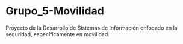 # Grupo_5-Movilidad
Proyecto de la Desarrollo de Sistemas de Información enfocado en la seguridad, específicamente en movilidad.
